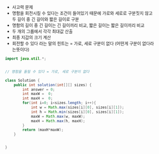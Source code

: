 - 사고력 문제
- 명함을 회전시킬 수 있다는 조건이 들어있기 때문에 가로와 세로로 구분짓지 않고 두 길이 중 긴 길이와 짧은 길이로 구분
- 명함의 길이 중 긴 길이는 긴 길이끼리 비교, 짧은 길이는 짧은 길이끼리 비교
- 두 개의 그룹에서 각각 최대값 산출
- 최종 지갑의 크기 계산
- 회전할 수 있다 라는 말의 힌트는 = 가로, 세로 구분이 없다 (어떤게 구분이 없다라는뜻이다)

```java
import java.util.*;


// 명함을 돌릴 수 있다 = 가로, 세로 구분이 없다

class Solution {
    public int solution(int[][] sizes) {
        int answer = 0;
        int maxW =  0;
        int maxH =  0;
        for(int i=0; i<sizes.length; i++){
            int w = Math.max(sizes[i][0], sizes[i][1]);
            int h = Math.min(sizes[i][0], sizes[i][1]);
            maxW = Math.max(w, maxW);
            maxH = Math.max(h, maxH);
        }
        return (maxH*maxW);
    }


}
```

  

